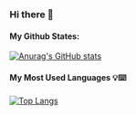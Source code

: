 ### Hi there 👋

#### My Github States: 

[![Anurag's GitHub stats](https://github-readme-stats.vercel.app/api?username=badreddinkaztaoui&show_icons=true&theme=radical)](https://github.com/badreddinkaztaoui/github-readme-stats)

#### My Most Used Languages 💡⌨️

[![Top Langs](https://github-readme-stats.vercel.app/api/top-langs/?username=badreddinkaztaoui&layout=compact)](https://github.com/badreddinkaztaoui/github-readme-stats)
